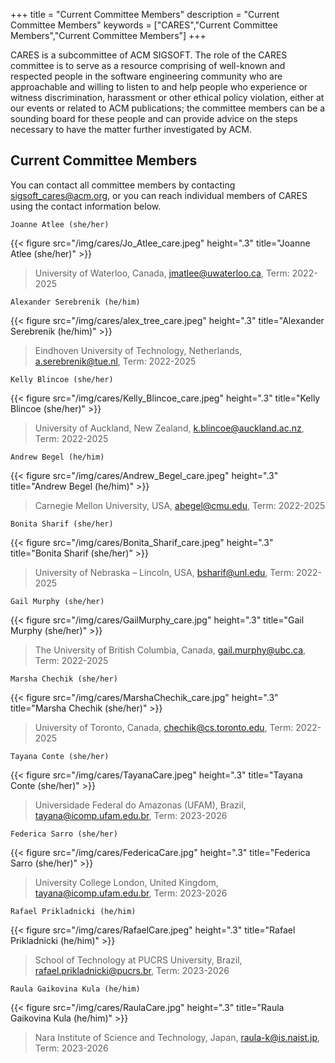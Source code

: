 
+++
title = "Current Committee Members"
description = "Current Committee Members"
keywords = ["CARES","Current Committee Members","Current Committee Members"]
+++

CARES is a subcommittee of ACM SIGSOFT. The role of the CARES committee is to serve as a resource comprising of well-known and respected people in the software engineering community who are approachable and willing to listen to and help people who experience or witness discrimination, harassment or other ethical policy violation, either at our events or related to ACM publications; the committee members can be a sounding board for these people and can provide advice on the steps necessary to have the matter further investigated by ACM.

## Current Committee Members
You can contact all committee members by contacting sigsoft_cares@acm.org, or you can reach individual members of CARES using the contact information below.

`Joanne Atlee (she/her)`

{{< figure src="/img/cares/Jo_Atlee_care.jpeg" height=".3" title="Joanne Atlee (she/her)" >}}

> University of Waterloo, Canada,  jmatlee@uwaterloo.ca, Term: 2022-2025

`Alexander Serebrenik (he/him)`

{{< figure src="/img/cares/alex_tree_care.jpeg" height=".3" title="Alexander Serebrenik (he/him)" >}}


> Eindhoven University of Technology, Netherlands, a.serebrenik@tue.nl, Term: 2022-2025 

`Kelly Blincoe (she/her)`

{{< figure src="/img/cares/Kelly_Blincoe_care.jpeg" height=".3" title="Kelly Blincoe (she/her)" >}}

> University of Auckland, New Zealand, k.blincoe@auckland.ac.nz, Term: 2022-2025

`Andrew Begel (he/him)`

{{< figure src="/img/cares/Andrew_Begel_care.jpeg" height=".3" title="Andrew Begel (he/him)" >}}

> Carnegie Mellon University, USA, abegel@cmu.edu, Term: 2022-2025

`Bonita Sharif (she/her)`

{{< figure src="/img/cares/Bonita_Sharif_care.jpeg" height=".3" title="Bonita Sharif (she/her)" >}}

> University of Nebraska – Lincoln, USA, bsharif@unl.edu, Term: 2022-2025

`Gail Murphy (she/her)`

{{< figure src="/img/cares/GailMurphy_care.jpg" height=".3" title="Gail Murphy (she/her)" >}}

> The University of British Columbia, Canada, gail.murphy@ubc.ca, Term: 2022-2025

`Marsha Chechik (she/her)`

{{< figure src="/img/cares/MarshaChechik_care.jpg" height=".3" title="Marsha Chechik (she/her)" >}}

> University of Toronto, Canada, chechik@cs.toronto.edu, Term: 2022-2025

`Tayana Conte (she/her)`

{{< figure src="/img/cares/TayanaCare.jpeg" height=".3" title="Tayana Conte (she/her)" >}}

> Universidade Federal do Amazonas (UFAM), Brazil, tayana@icomp.ufam.edu.br, Term: 2023-2026

`Federica Sarro (she/her)`

{{< figure src="/img/cares/FedericaCare.jpg" height=".3" title="Federica Sarro (she/her)" >}}

> University College London, United Kingdom, tayana@icomp.ufam.edu.br, Term: 2023-2026

`Rafael Prikladnicki (he/him)`

{{< figure src="/img/cares/RafaelCare.jpeg" height=".3" title="Rafael Prikladnicki (he/him)" >}}

> School of Technology at PUCRS University, Brazil, rafael.prikladnicki@pucrs.br, Term: 2023-2026

`Raula Gaikovina Kula (he/him)`

{{< figure src="/img/cares/RaulaCare.jpg" height=".3" title="Raula Gaikovina Kula (he/him)" >}}

> Nara Institute of Science and Technology, Japan, raula-k@is.naist.jp, Term: 2023-2026